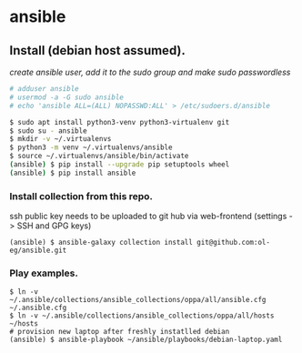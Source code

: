 # ansible

## Install (debian host assumed).
*create ansible user, add it to the sudo group and make sudo passwordless*
```bash
# adduser ansible
# usermod -a -G sudo ansible
# echo 'ansible ALL=(ALL) NOPASSWD:ALL' > /etc/sudoers.d/ansible
```
```bash
$ sudo apt install python3-venv python3-virtualenv git
$ sudo su - ansible
$ mkdir -v ~/.virtualenvs
$ python3 -m venv ~/.virtualenvs/ansible
$ source ~/.virtualenvs/ansible/bin/activate
(ansible) $ pip install --upgrade pip setuptools wheel
(ansible) $ pip install ansible
```
### Install collection from this repo.

ssh public key needs to be uploaded to git hub via web-frontend (settings -> SSH and GPG keys)

```(ansible) $ ansible-galaxy collection install git@github.com:ol-eg/ansible.git```

### Play examples.

```
$ ln -v ~/.ansible/collections/ansible_collections/oppa/all/ansible.cfg ~/.ansible.cfg
$ ln -v ~/.ansible/collections/ansible_collections/oppa/all/hosts ~/hosts
# provision new laptop after freshly instatlled debian
(ansible) $ ansible-playbook ~/ansible/playbooks/debian-laptop.yaml
```
